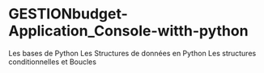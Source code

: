 # GESTIONbudget-Application_Console-witth-python
Les bases de Python  Les Structures de données en Python  Les structures conditionnelles et Boucles
